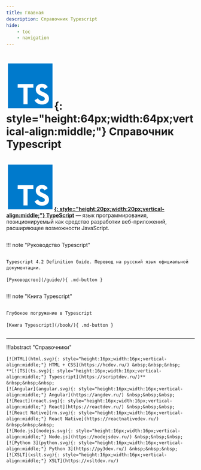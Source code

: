 ```yaml
---
title: Главная
description: Справочник Typescript
hide:
    - toc
    - navigation
---
```


# ![TS](ts.svg){: style="height:64px;width:64px;vertical-align:middle;"} Справочник Typescript

<div style="display: grid; grid-template-columns: repeat(auto-fill, minmax(300px, 1fr)); grid-column-gap: 30px; place-items: stretch;" markdown>

**[![TS](ts.svg){: style="height:20px;width:20px;vertical-align:middle;"} TypeScript](https://www.typescriptlang.org/)** — язык программирования, позиционируемый как средство разработки веб-приложений, расширяющее возможности JavaScript.

!!! note "Руководство Typescript"

    Typescript 4.2 Definition Guide. Перевод на русский язык официальной документации.

    [Руководство](/guide/){ .md-button }

!!! note "Книга Typescript"

    Глубокое погружение в Typescript

    [Книга Typescript](/book/){ .md-button }

</div>

---

!!!abstract "Справочники"

    [![HTML](html.svg){: style="height:16px;width:16px;vertical-align:middle;"} HTML + CSS](https://hcdev.ru/) &nbsp;&nbsp;&nbsp;
    **[![TS](ts.svg){: style="height:16px;width:16px;vertical-align:middle;"} Typescript](https://scriptdev.ru/)** &nbsp;&nbsp;&nbsp;
    [![Angular](angular.svg){: style="height:16px;width:16px;vertical-align:middle;"} Angular](https://angdev.ru/) &nbsp;&nbsp;&nbsp;
    [![React](react.svg){: style="height:16px;width:16px;vertical-align:middle;"} React](https://reactdev.ru/) &nbsp;&nbsp;&nbsp;
    [![React Native](rn.svg){: style="height:16px;width:16px;vertical-align:middle;"} React Native](https://reactnativedev.ru/) &nbsp;&nbsp;&nbsp;
    [![Node.js](nodejs.svg){: style="height:16px;width:16px;vertical-align:middle;"} Node.js](https://nodejsdev.ru/) &nbsp;&nbsp;&nbsp;
    [![Python 3](python.svg){: style="height:16px;width:16px;vertical-align:middle;"} Python 3](https://py3dev.ru/) &nbsp;&nbsp;&nbsp;
    [![XSLT](xslt.svg){: style="height:16px;width:16px;vertical-align:middle;"} XSLT](https://xsltdev.ru/)
